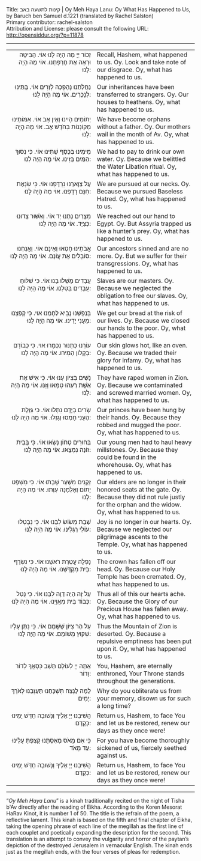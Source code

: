 <html>
<head></head>
<body>
Title: קינות לתשעה באב | Oy Meh Haya Lanu: Oy What Has Happened to Us, by Baruch ben Samuel d.1221 (translated by Rachel Salston)<br />
Primary contributor: rachel-salston<br />
Attribution and License: please consult the following URL: <a href="http://opensiddur.org/?p=11878">http://opensiddur.org/?p=11878</a>
<p />
<hr />

<table style="margin-left: auto;margin-right: auto;"><tbody>
<tr><td style="vertical-align: top;" width="46%">
<div class="liturgy" style="text-align: right;"><span lang="he">
זְכוֹר יְיָ מֶה הָיָה לָנוּ אוֹי. הַבִּיטָה וּרְאֵה אֶת חֶרְפָּתֵנוּ. אוֹי מֶה הָיָה לָנוּ: 
 </span></div>
</td>
 
<td style="vertical-align:top;" width="53%">
<div class="english">
Recall, Hashem, what happened to us. Oy. 
Look and take note of our disgrace. Oy, what has happened to us. 
</div>
</td></tr>


<tr><td style="vertical-align: top;" width="46%">
<div class="liturgy" style="text-align: right;"><span lang="he">
נַחֲלָתֵנוּ נֶהֶפְכָה לְזָרִים אוֹי. בָּתֵּינוּ לְנָכְרִים. אוֹי מֶה הָיָה לָנוּ: 
 </span></div>
</td>
 
<td style="vertical-align:top;" width="53%">
<div class="english">
Our inheritances have been transferred to strangers. Oy. 
Our houses to heathens. Oy, what has happened to us. 
</div>
</td></tr>


<tr><td style="vertical-align: top;" width="46%">
<div class="liturgy" style="text-align: right;"><span lang="he">
יְתוֹמִים הָיִינוּ וְאֵין אָב אוֹי. אִמּוֹתֵינוּ מְקוֹנְנוֹת בְּחֹדֶשׁ אָב. אוֹי מֶה הָיָה לָנוּ: 
 </span></div>
</td>
 
<td style="vertical-align:top;" width="53%">
<div class="english">
We have become orphans without a father. Oy. 
Our mothers wail in the month of Av. Oy, what has happened to us. 
</div>
</td></tr>


<tr><td style="vertical-align: top;" width="46%">
<div class="liturgy" style="text-align: right;"><span lang="he">
מֵימֵינוּ בְּכֶסֶף שָׁתִינוּ אוֹי. כִּי נִסּוּךְ הַמַּיִם בָּזִינוּ. אוֹי מֶה הָיָה לָנוּ: 
 </span></div>
</td>
 
<td style="vertical-align:top;" width="53%">
<div class="english">
We had to pay to drink our own water. Oy. 
Because we belittled the Water Libation ritual. Oy, what has happened to us. 
</div>
</td></tr>


<tr><td style="vertical-align: top;" width="46%">
<div class="liturgy" style="text-align: right;"><span lang="he">
עַל צַוָּארֵנוּ נִרְדָּפְנוּ אוֹי. כִּי שִׂנְאַת חִנָּם רָדָפְנוּ. אוֹי מֶה הָיָה לָנוּ: 
 </span></div>
</td>
 
<td style="vertical-align:top;" width="53%">
<div class="english">
We are pursued at our necks. Oy. 
Because we pursued Baseless Hatred. Oy, what has happened to us.
</div>
</td></tr>


<tr><td style="vertical-align: top;" width="46%">
<div class="liturgy" style="text-align: right;"><span lang="he">
מִצְרַיִם נָתַנּוּ יָד אוֹי. וְאַשּׁוּר צָדוּנוּ כְּצַיָּד. אוֹי מֶה הָיָה לָנוּ: 
 </span></div>
</td>
 
<td style="vertical-align:top;" width="53%">
<div class="english">
We reached out our hand to Egypt. Oy. 
But Assyria trapped us like a hunter’s prey. Oy, what has happened to us. 
</div>
</td></tr>


<tr><td style="vertical-align: top;" width="46%">
<div class="liturgy" style="text-align: right;"><span lang="he">
אֲבֹתֵינוּ חָטְאוּ וְאֵינָם אוֹי. וַאֲנַחְנוּ סוֹבְלִים אֶת עֲוֹנָם. אוֹי מֶה הָיָה לָנוּ: 
 </span></div>
</td>
 
<td style="vertical-align:top;" width="53%">
<div class="english">
Our ancestors sinned and are no more. Oy. 
But we suffer for their transgressions. Oy, what has happened to us. 
</div>
</td></tr>


<tr><td style="vertical-align: top;" width="46%">
<div class="liturgy" style="text-align: right;"><span lang="he">
עֲבָדִים מָשְׁלוּ בָנוּ אוֹי. כִּי שִׁלּוּחַ עֲבָדִים בִּטַּלְנוּ. אוֹי מֶה הָיָה לָנוּ: 
 </span></div>
</td>
 
<td style="vertical-align:top;" width="53%">
<div class="english">
Slaves are our masters. Oy. 
Because we neglected the obligation to free our slaves. Oy, what has happened to us. 
</div>
</td></tr>


<tr><td style="vertical-align: top;" width="46%">
<div class="liturgy" style="text-align: right;"><span lang="he">
בְּנַפְשֵׁנוּ נָבִיא לַחְמֵנוּ אוי. כִּי קָפַצְנוּ מֵעָנִי יָדֵינוּ. אוֹי מֶה הָיָה לָנוּ: 
 </span></div>
</td>
 
<td style="vertical-align:top;" width="53%">
<div class="english">
We get our bread at the risk of our lives. Oy. 
Because we closed our hands to the poor. Oy, what has happened to us. 
</div>
</td></tr>


<tr><td style="vertical-align: top;" width="46%">
<div class="liturgy" style="text-align: right;"><span lang="he">
עוֹרֵנוּ כְּתַנּוּר נִכְמָרוּ אוי. כִּי כְבוֹדָם בְּקָלוֹן הֵמִירוּ. אוֹי מֶה הָיָה לָנוּ: 
 </span></div>
</td>
 
<td style="vertical-align:top;" width="53%">
<div class="english">
Our skin glows hot, like an oven. Oy. 
Because we traded their glory for infamy. Oy, what has happened to us.
</div>
</td></tr>


<tr><td style="vertical-align: top;" width="46%">
<div class="liturgy" style="text-align: right;"><span lang="he">
נָשִׁים בְּצִיּוֹן עִנּוּ אוֹי. כִּי אִישׁ אֶת אֵשֶׁת רֵעֵהוּ טִמְּאוּ וְזִנּוּ. אוֹי מֶה הָיָה לָנוּ: 
 </span></div>
</td>
 
<td style="vertical-align:top;" width="53%">
<div class="english">
They have raped women in Zion. Oy. 
Because we contaminated and screwed married women. Oy, what has happened to us. 
</div>
</td></tr>


<tr><td style="vertical-align: top;" width="46%">
<div class="liturgy" style="text-align: right;"><span lang="he">
שָׂרִים בְּיָדָם נִתְלוּ אוֹי. כִּי גְּזֵלַת הֶעָנִי חָמְסוּ וְגָזְלוּ. אוֹי מֶה הָיָה לָנוּ: 
 </span></div>
</td>
 
<td style="vertical-align:top;" width="53%">
<div class="english">
Our princes have been hung by their hands. Oy. 
Because they robbed and mugged the poor. Oy, what has happened to us. 
</div>
</td></tr>


<tr><td style="vertical-align: top;" width="46%">
<div class="liturgy" style="text-align: right;"><span lang="he">
בַּחוּרִים טְחוֹן נָשָׂאוּ אוֹי. כִּי בְּבֵית זוֹנָה נִמְצָאוּ. אוֹי מֶה הָיָה לָנוּ: 
 </span></div>
</td>
 
<td style="vertical-align:top;" width="53%">
<div class="english">
Our young men had to haul heavy millstones. Oy. 
Because they could be found in the whorehouse. Oy, what has happened to us. 
</div>
</td></tr>


<tr><td style="vertical-align: top;" width="46%">
<div class="liturgy" style="text-align: right;"><span lang="he">
זְקֵנִים מִשַּׁעַר שָׁבָתוּ אוֹי. כִּי מִשְׁפַּט יָתוֹם וְאַלְמָנָה עִוְּתוּ. אוֹי מֶה הָיָה לָנוּ: 
 </span></div>
</td>
 
<td style="vertical-align:top;" width="53%">
<div class="english">
Our elders are no longer in their honored seats at the gate. Oy. 
Because they did not rule justly for the orphan and the widow. Oy, what has happened to us. 
</div>
</td></tr>


<tr><td style="vertical-align: top;" width="46%">
<div class="liturgy" style="text-align: right;"><span lang="he">
שָׁבַת מְשׂוֹשׂ לִבֵּנוּ אוֹי. כִּי נִבְטְלוּ עוֹלֵי רְגָלֵינוּ. אוֹי מֶה הָיָה לָנוּ: 
 </span></div>
</td>
 
<td style="vertical-align:top;" width="53%">
<div class="english">
Joy is no longer in our hearts. Oy. 
Because we neglected our pilgrimage ascents to the Temple. Oy, what has happened to us. 
</div>
</td></tr>


<tr><td style="vertical-align: top;" width="46%">
<div class="liturgy" style="text-align: right;"><span lang="he">
נָפְלָה עֲטֶרֶת רֹאשֵׁנוּ אוֹי. כִּי נִשְׂרַף בֵּית מִקְדָּשֵׁנוּ. אוֹי מֶה הָיָה לָנוּ: 
 </span></div>
</td>
 
<td style="vertical-align:top;" width="53%">
<div class="english">
The crown has fallen off our head. Oy. 
Because our Holy Temple has been cremated. Oy, what has happened to us. 
</div>
</td></tr>


<tr><td style="vertical-align: top;" width="46%">
<div class="liturgy" style="text-align: right;"><span lang="he">
עַל זֶה הָיָה דָוֶה לִבֵּנוּ אוֹי. כִּי נֻטַּל כְּבוֹד בֵּית מַאֲוָיֵנוּ. אוֹי מֶה הָיָה לָנוּ: 
 </span></div>
</td>
 
<td style="vertical-align:top;" width="53%">
<div class="english">
Thus all of this our hearts ache. Oy. 
Because the Glory of our Precious House has fallen away. Oy, what has happened to us. 
</div>
</td></tr>


<tr><td style="vertical-align: top;" width="46%">
<div class="liturgy" style="text-align: right;"><span lang="he">
עַל הַר צִיּוֹן שֶׁשָּׁמֵם אוֹי. כִּי נִתַּן עָלָיו שִׁקּוּץ מְשׁוֹמֵם. אוֹי מֶה הָיָה לָנוּ: 
 </span></div>
</td>
 
<td style="vertical-align:top;" width="53%">
<div class="english">
Thus the Mountain of Zion is deserted. Oy. 
Because a repulsive emptiness has been put upon it. Oy, what has happened to us. 
</div>
</td></tr>


<tr><td style="vertical-align: top;" width="46%">
<div class="liturgy" style="text-align: right;"><span lang="he">
אַתָּה יְיָ לְעוֹלָם תֵּשֵׁב כִּסְאֲךָ לְדוֹר וָדוֹר: 
 </span></div>
</td>
 
<td style="vertical-align:top;" width="53%">
<div class="english">
You, Hashem, are eternally enthroned, Your Throne stands throughout the generations. 
</div>
</td></tr>


<tr><td style="vertical-align: top;" width="46%">
<div class="liturgy" style="text-align: right;"><span lang="he">
לָמָּה לָנֶצַח תִּשְׁכָּחֵנוּ תַּעַזְבֵנוּ לְאֹרֶךְ יָמִים: 
 </span></div>
</td>
 
<td style="vertical-align:top;" width="53%">
<div class="english">
Why do you obliterate us from your memory, disown us for such a long time? 
</div>
</td></tr>


<tr><td style="vertical-align: top;" width="46%">
<div class="liturgy" style="text-align: right;"><span lang="he">
הֲשִׁיבֵנוּ יְיָ אֵלֶיךָ וְנָשׁוּבָה חַדֵּשׁ יָמֵינוּ כְּקֶדֶם: 
 </span></div>
</td>
 
<td style="vertical-align:top;" width="53%">
<div class="english">
Return us, Hashem, to face You and let us be restored, renew our days as they once were! 
</div>
</td></tr>


<tr><td style="vertical-align: top;" width="46%">
<div class="liturgy" style="text-align: right;"><span lang="he">
כִּי אִם מָאֹס מְאַסְתָּנוּ קָצַפְתָּ עָלֵינוּ עַד מְאֹד: 
 </span></div>
</td>
 
<td style="vertical-align:top;" width="53%">
<div class="english">
For you have become thoroughly sickened of us, fiercely seethed against us. 
</div>
</td></tr>


<tr><td style="vertical-align: top;" width="46%">
<div class="liturgy" style="text-align: right;"><span lang="he">
הֲשִׁיבֵנוּ יְיָ אֵלֶיךָ וְנָשׁוּבָה חַדֵּשׁ יָמֵינוּ כְּקֶדֶם: 
 </span></div>
</td>
 
<td style="vertical-align:top;" width="53%">
<div class="english">
Return us, Hashem, to face You and let us be restored, renew our days as they once were! 
</div>
</td></tr>
</tbody></table>

<hr />
“<em>Oy Meh Haya Lanu</em>” is a kinah traditionally recited on the night of Tisha b'Av directly after the reading of Eikha. According to the Koren Mesorat HaRav Kinot, it is number 1 of 50. The title is the refrain of the poem, a reflective lament. This kinah is based on the fifth and final chapter of Eikha, taking the opening phrase of each line of the megillah as the first line of each couplet and poetically expanding the description for the second. This translation is an attempt to convey the vulgarity and horror of the paytan’s depiction of the destroyed Jerusalem in vernacular English. The kinah ends just as the megillah ends, with the four verses of pleas for redemption. 
</body>
</html>